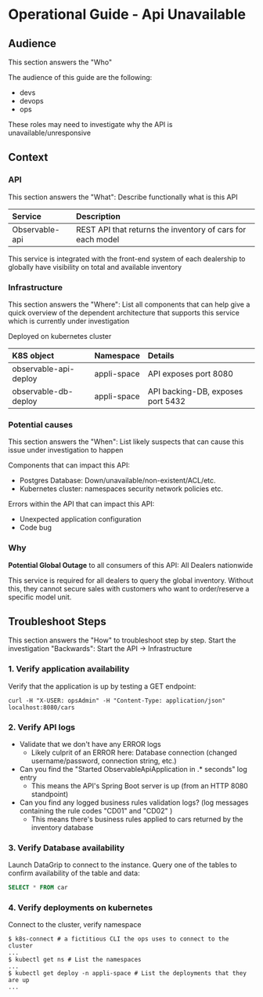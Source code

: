 # Operational Guide - Api Unavailable

## Audience

This section answers the "Who"

The audience of this guide are the following:
- devs
- devops
- ops

These roles may need to investigate why the API is unavailable/unresponsive

## Context

### API

This section answers the "What": Describe functionally what is this API

| Service        | Description                                                |
|:---------------|:-----------------------------------------------------------|
 | Observable-api | REST API that returns the inventory of cars for each model |

This service is integrated with the front-end system of each dealership to globally have visibility on total and available inventory

### Infrastructure

This section answers the "Where": List all components that can help give a quick overview of the dependent architecture that supports this service which is currently under investigation

Deployed on kubernetes cluster

| K8S object            | Namespace   | Details                           |
|:----------------------|:------------|:----------------------------------|
| observable-api-deploy | appli-space | API exposes port 8080             |
 | observable-db-deploy  | appli-space | API backing-DB, exposes port 5432 | 

### Potential causes

This section answers the "When": List likely suspects that can cause this issue under investigation to happen

Components that can impact this API:
- Postgres Database: Down/unavailable/non-existent/ACL/etc.
- Kubernetes cluster: namespaces security network policies etc.

Errors within the API that can impact this API:
- Unexpected application configuration
- Code bug 

### Why

**Potential Global Outage** to all consumers of this API: All Dealers nationwide

This service is required for all dealers to query the global inventory. Without this, they cannot secure sales with customers who want to order/reserve a specific model unit.

## Troubleshoot Steps

This section answers the "How" to troubleshoot step by step.
Start the investigation "Backwards": Start the API -> Infrastructure

### 1. Verify application availability

Verify that the application is up by testing a GET endpoint:

```shell
curl -H "X-USER: opsAdmin" -H "Content-Type: application/json" localhost:8080/cars
```

### 2. Verify API logs

- Validate that we don't have any ERROR logs
  - Likely culprit of an ERROR here: Database connection (changed username/password, connection string, etc.)
- Can you find the "Started ObservableApiApplication in .* seconds" log entry
  - This means the API's Spring Boot server is up (from an HTTP 8080 standpoint)
- Can you find any logged business rules validation logs? (log messages containing the rule codes "CD01" and "CD02" )
  - This means there's business rules applied to cars returned by the inventory database
  

### 3. Verify Database availability

Launch DataGrip to connect to the instance. Query one of the tables to confirm availability of the table and data:

```sql
SELECT * FROM car
```

### 4. Verify deployments on kubernetes

Connect to the cluster, verify namespace
```shell
$ k8s-connect # a fictitious CLI the ops uses to connect to the cluster 
...
$ kubectl get ns # List the namespaces
...
$ kubectl get deploy -n appli-space # List the deployments that they are up
...
```

